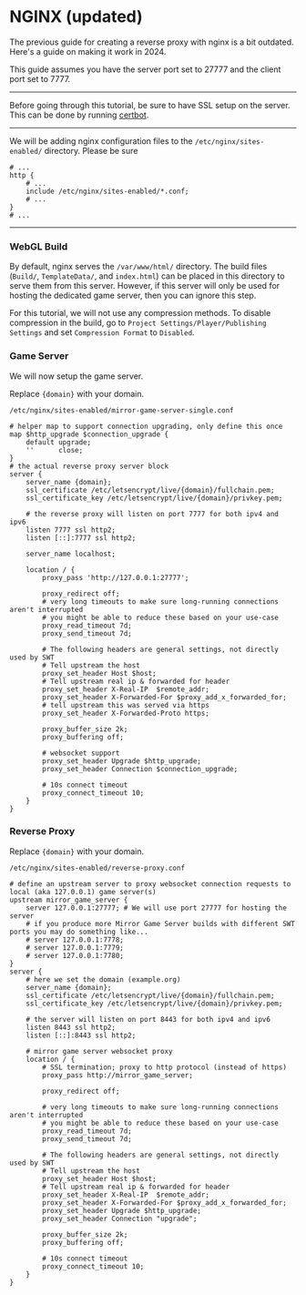 # NGINX (updated)

The previous guide for creating a reverse proxy with nginx is a bit outdated. Here's a guide on making it work in 2024.

This guide assumes you have the server port set to 27777 and the client port set to 7777.

---

Before going through this tutorial, be sure to have SSL setup on the server. This can be done by running [certbot](https://certbot.eff.org/instructions).

---

We will be adding nginx configuration files to the `/etc/nginx/sites-enabled/` directory. Please be sure 

```nginx configuration
# ...
http {
    # ...
    include /etc/nginx/sites-enabled/*.conf;
    # ...
}
# ...

```

---

### WebGL Build

By default, nginx serves the `/var/www/html/` directory. The build files (`Build/`, `TemplateData/`, and `index.html`) can be placed in this directory to serve them from this server. However, if this server will only be used for hosting the dedicated game server, then you can ignore this step.

For this tutorial, we will not use any compression methods. To disable compression in the build, go to `Project Settings/Player/Publishing Settings` and set `Compression Format` to `Disabled`.

### Game Server

We will now setup the game server.

Replace `{domain}` with your domain.

`/etc/nginx/sites-enabled/mirror-game-server-single.conf`
```nginx configuration
# helper map to support connection upgrading, only define this once
map $http_upgrade $connection_upgrade {
    default upgrade;
    ''      close;
}
# the actual reverse proxy server block
server {
    server_name {domain};
    ssl_certificate /etc/letsencrypt/live/{domain}/fullchain.pem;
    ssl_certificate_key /etc/letsencrypt/live/{domain}/privkey.pem;

    # the reverse proxy will listen on port 7777 for both ipv4 and ipv6 
    listen 7777 ssl http2;
    listen [::]:7777 ssl http2;
    
    server_name localhost;
    
    location / {
        proxy_pass 'http://127.0.0.1:27777';
        
        proxy_redirect off;
        # very long timeouts to make sure long-running connections aren't interrupted
        # you might be able to reduce these based on your use-case
        proxy_read_timeout 7d;
        proxy_send_timeout 7d;
        
        # The following headers are general settings, not directly used by SWT
        # Tell upstream the host
        proxy_set_header Host $host;
        # Tell upstream real ip & forwarded for header
        proxy_set_header X-Real-IP  $remote_addr;
        proxy_set_header X-Forwarded-For $proxy_add_x_forwarded_for;
        # tell upstream this was served via https
        proxy_set_header X-Forwarded-Proto https;
        
        proxy_buffer_size 2k;
        proxy_buffering off;
        
        # websocket support
        proxy_set_header Upgrade $http_upgrade;
        proxy_set_header Connection $connection_upgrade;

        # 10s connect timeout
        proxy_connect_timeout 10;
    }
}
```

### Reverse Proxy

Replace `{domain}` with your domain.

`/etc/nginx/sites-enabled/reverse-proxy.conf`
```nginx configuration
# define an upstream server to proxy websocket connection requests to local (aka 127.0.0.1) game server(s)
upstream mirror_game_server {
    server 127.0.0.1:27777; # We will use port 27777 for hosting the server
    # if you produce more Mirror Game Server builds with different SWT ports you may do something like...
    # server 127.0.0.1:7778;
    # server 127.0.0.1:7779;
    # server 127.0.0.1:7780;
}
server {
    # here we set the domain (example.org)
    server_name {domain};
    ssl_certificate /etc/letsencrypt/live/{domain}/fullchain.pem;
    ssl_certificate_key /etc/letsencrypt/live/{domain}/privkey.pem;
    
    # the server will listen on port 8443 for both ipv4 and ipv6 
    listen 8443 ssl http2;
    listen [::]:8443 ssl http2;
    
    # mirror game server websocket proxy
    location / {
        # SSL termination; proxy to http protocol (instead of https)
        proxy_pass http://mirror_game_server;

        proxy_redirect off;

        # very long timeouts to make sure long-running connections aren't interrupted
        # you might be able to reduce these based on your use-case
        proxy_read_timeout 7d;
        proxy_send_timeout 7d;
        
        # The following headers are general settings, not directly used by SWT
        # Tell upstream the host
        proxy_set_header Host $host;
        # Tell upstream real ip & forwarded for header
        proxy_set_header X-Real-IP  $remote_addr;
        proxy_set_header X-Forwarded-For $proxy_add_x_forwarded_for;
        proxy_set_header Upgrade $http_upgrade;
        proxy_set_header Connection "upgrade";

        proxy_buffer_size 2k;
        proxy_buffering off;
        
        # 10s connect timeout
        proxy_connect_timeout 10;
    }
}
```
